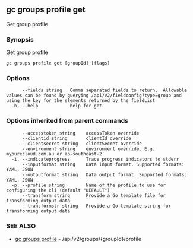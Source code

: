 ## gc groups profile get

Get group profile

### Synopsis

Get group profile

```
gc groups profile get [groupId] [flags]
```

### Options

```
      --fields string   Comma separated fields to return.  Allowable values can be found by querying /api/v2/fieldconfig?type=group and using the key for the elements returned by the fieldList
  -h, --help            help for get
```

### Options inherited from parent commands

```
      --accesstoken string    accessToken override
      --clientid string       clientId override
      --clientsecret string   clientSecret override
      --environment string    environment override. E.g. mypurecloud.com.au or ap-southeast-2
  -i, --indicateprogress      Trace progress indicators to stderr
      --inputformat string    Data input format. Supported formats: YAML, JSON
      --outputformat string   Data output format. Supported formats: YAML, JSON
  -p, --profile string        Name of the profile to use for configuring the cli (default "DEFAULT")
      --transform string      Provide a Go template file for transforming output data
      --transformstr string   Provide a Go template string for transforming output data
```

### SEE ALSO

* [gc groups profile](gc_groups_profile.html)	 - /api/v2/groups/{groupId}/profile


